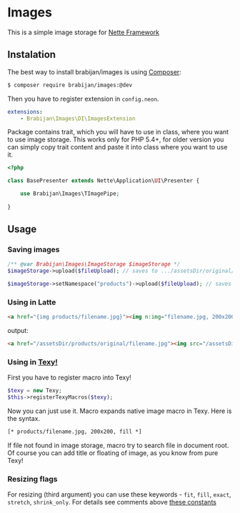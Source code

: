 # Images

This is a simple image storage for [Nette Framework](http://nette.org/)

## Instalation

The best way to install brabijan/images is using  [Composer](http://getcomposer.org/):


```sh
$ composer require brabijan/images:@dev
```

Then you have to register extension in `config.neon`.

```yaml
extensions:
	- Brabijan\Images\DI\ImagesExtension
```

Package contains trait, which you will have to use in class, where you want to use image storage. This works only for PHP 5.4+, for older version you can simply copy trait content and paste it into class where you want to use it.

```php
<?php

class BasePresenter extends Nette\Application\UI\Presenter {

	use Brabijan\Images\TImagePipe;
	
}

```

## Usage

### Saving images

```php
/** @var Brabijan\Images\ImageStorage $imageStorage */
$imageStorage->upload($fileUpload); // saves to .../assetsDir/original/filename.jpg

$imageStorage->setNamespace("products")->upload($fileUpload); // saves to .../assetsDir/products/original/filename.jpg
```

### Using in Latte

```html
<a href="{img products/filename.jpg}"><img n:img="filename.jpg, 200x200, fill"></a>
```

output:

```html
<a href="/assetsDir/products/original/filename.jpg"><img src="/assetsDir/200x200_4/filename.jpg"></a>
```

### Using in [Texy!](http://texy.info/)

First you have to register macro into Texy!

```php
$texy = new Texy;
$this->registerTexyMacros($texy);
```

Now you can just use it. Macro expands native image macro in Texy. Here is the syntax.

```html
[* products/filename.jpg, 200x200, fill *]
```

If file not found in image storage, macro try to search file in document root. Of course you can add title or floating of image, as you know from pure Texy!

### Resizing flags

For resizing (third argument) you can use these keywords - `fit`, `fill`, `exact`, `stretch`, `shrink_only`. For details see comments above [these constants](http://api.nette.org/2.0/source-common.Image.php.html#105)
